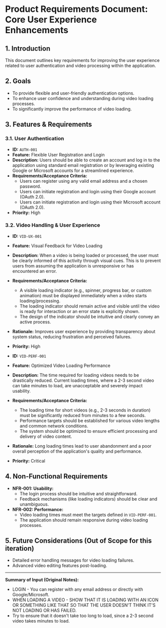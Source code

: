 # Product Requirements Document: Core User Experience Enhancements

## 1. Introduction

This document outlines key requirements for improving the user experience related to user authentication and video processing within the application.

## 2. Goals

- To provide flexible and user-friendly authentication options.
- To enhance user confidence and understanding during video loading processes.
- To significantly improve the performance of video loading.

## 3. Features & Requirements

### 3.1. User Authentication

- **ID:** `AUTH-001`
- **Feature:** Flexible User Registration and Login
- **Description:**
  Users should be able to create an account and log in to the application using standard email registration or by leveraging existing Google or Microsoft accounts for a streamlined experience.
- **Requirements/Acceptance Criteria:**
  - Users can register using any valid email address and a chosen password.
  - Users can initiate registration and login using their Google account (OAuth 2.0).
  - Users can initiate registration and login using their Microsoft account (OAuth 2.0).
- **Priority:** High

### 3.2. Video Handling & User Experience

- **ID:** `VID-UX-001`
- **Feature:** Visual Feedback for Video Loading
- **Description:**
  When a video is being loaded or processed, the user must be clearly informed of this activity through visual cues. This is to prevent users from assuming the application is unresponsive or has encountered an error.
- **Requirements/Acceptance Criteria:**
  - A visible loading indicator (e.g., spinner, progress bar, or custom animation) must be displayed immediately when a video starts loading/processing.
  - The loading indicator should remain active and visible until the video is ready for interaction or an error state is explicitly shown.
  - The design of the indicator should be intuitive and clearly convey an active process.
- **Rationale:**
  Improves user experience by providing transparency about system status, reducing frustration and perceived failures.
- **Priority:** High

- **ID:** `VID-PERF-001`
- **Feature:** Optimized Video Loading Performance
- **Description:**
  The time required for loading videos needs to be drastically reduced. Current loading times, where a 2-3 second video can take minutes to load, are unacceptable and severely impact usability.
- **Requirements/Acceptance Criteria:**
  - The loading time for short videos (e.g., 2-3 seconds in duration) must be significantly reduced from minutes to a few seconds.
  - Performance targets should be established for various video lengths and common network conditions.
  - The system should be optimized to ensure efficient processing and delivery of video content.
- **Rationale:**
  Long loading times lead to user abandonment and a poor overall perception of the application's quality and performance.
- **Priority:** Critical

## 4. Non-Functional Requirements

- **NFR-001: Usability:**
  - The login process should be intuitive and straightforward.
  - Feedback mechanisms (like loading indicators) should be clear and unambiguous.
- **NFR-002: Performance:**
  - Video loading times must meet the targets defined in `VID-PERF-001`.
  - The application should remain responsive during video loading processes.

## 5. Future Considerations (Out of Scope for this iteration)

- Detailed error handling messages for video loading failures.
- Advanced video editing features post-loading.

---

**Summary of Input (Original Notes):**

- LOGIN - You can register with any email address or directly with Google/Microsoft.
- WHEN LOADING A VIDEO - SHOW THAT IT IS LOADING WITH AN ICON OR SOMETHING LIKE THAT SO THAT THE USER DOESN'T THINK IT'S NOT LOADING OR HAS FAILED.
- Try to ensure that it doesn't take too long to load, since a 2-3 second video takes minutes to load.

